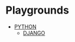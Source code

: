 # Playgrounds

- [PYTHON](https://github.com/mejasonatkinson/playground-python)
    - [DJANGO](https://github.com/mejasonatkinson/playground-django)
    
